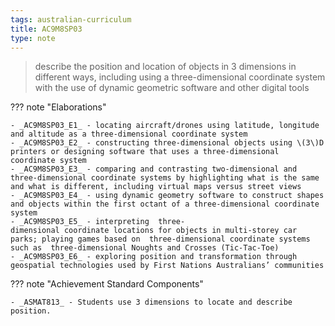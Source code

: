 ```yaml
---
tags: australian-curriculum
title: AC9M8SP03
type: note
---
```

> describe the position and location of objects in 3 dimensions in different ways, including using a three-dimensional coordinate system with the use of dynamic geometric software and other digital tools

??? note "Elaborations"

	- _AC9M8SP03_E1_ - locating aircraft/drones using latitude, longitude and altitude as a three-dimensional coordinate system
	- _AC9M8SP03_E2_ - constructing three-dimensional objects using \(3\)D printers or designing software that uses a three-dimensional coordinate system
	- _AC9M8SP03_E3_ - comparing and contrasting two-dimensional and three-dimensional coordinate systems by highlighting what is the same and what is different, including virtual maps versus street views
	- _AC9M8SP03_E4_ - using dynamic geometry software to construct shapes and objects within the first octant of a three-dimensional coordinate system
	- _AC9M8SP03_E5_ - interpreting  three-dimensional coordinate locations for objects in multi-storey car parks; playing games based on  three-dimensional coordinate systems such as  three-dimensional Noughts and Crosses (Tic-Tac-Toe)
	- _AC9M8SP03_E6_ - exploring position and transformation through geospatial technologies used by First Nations Australians’ communities
??? note "Achievement Standard Components"

	- _ASMAT813_ - Students use 3 dimensions to locate and describe position.